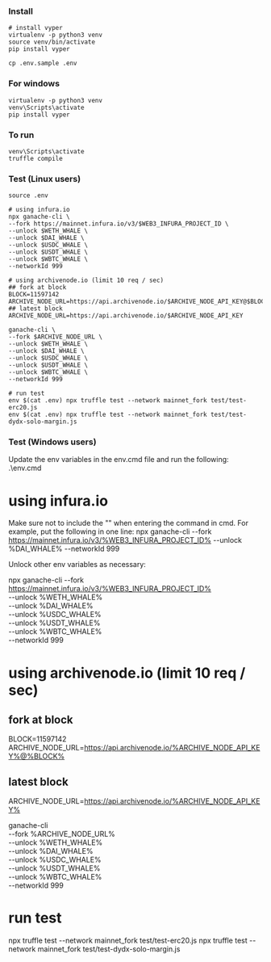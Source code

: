 ### Install

```shell
# install vyper
virtualenv -p python3 venv
source venv/bin/activate
pip install vyper

cp .env.sample .env
```

### For windows

```
virtualenv -p python3 venv
venv\Scripts\activate
pip install vyper

```

### To run

```
venv\Scripts\activate
truffle compile

```

### Test (Linux users)

```shell
source .env

# using infura.io
npx ganache-cli \
--fork https://mainnet.infura.io/v3/$WEB3_INFURA_PROJECT_ID \
--unlock $WETH_WHALE \
--unlock $DAI_WHALE \
--unlock $USDC_WHALE \
--unlock $USDT_WHALE \
--unlock $WBTC_WHALE \
--networkId 999

# using archivenode.io (limit 10 req / sec)
## fork at block
BLOCK=11597142
ARCHIVE_NODE_URL=https://api.archivenode.io/$ARCHIVE_NODE_API_KEY@$BLOCK
## latest block
ARCHIVE_NODE_URL=https://api.archivenode.io/$ARCHIVE_NODE_API_KEY

ganache-cli \
--fork $ARCHIVE_NODE_URL \
--unlock $WETH_WHALE \
--unlock $DAI_WHALE \
--unlock $USDC_WHALE \
--unlock $USDT_WHALE \
--unlock $WBTC_WHALE \
--networkId 999

# run test
env $(cat .env) npx truffle test --network mainnet_fork test/test-erc20.js
env $(cat .env) npx truffle test --network mainnet_fork test/test-dydx-solo-margin.js
```

### Test (Windows users)

Update the env variables in the env.cmd file and run the following:
.\env.cmd


# using infura.io
Make sure not to include the "\" when entering the command in cmd. For example, put the following in one line: 
npx ganache-cli --fork https://mainnet.infura.io/v3/%WEB3_INFURA_PROJECT_ID% --unlock %DAI_WHALE% --networkId 999

Unlock other env variables as necessary: 

npx ganache-cli --fork https://mainnet.infura.io/v3/%WEB3_INFURA_PROJECT_ID% \
--unlock %WETH_WHALE% \
--unlock %DAI_WHALE% \
--unlock %USDC_WHALE% \
--unlock %USDT_WHALE% \
--unlock %WBTC_WHALE% \
--networkId 999

# using archivenode.io (limit 10 req / sec)
## fork at block
BLOCK=11597142
ARCHIVE_NODE_URL=https://api.archivenode.io/%ARCHIVE_NODE_API_KEY%@%BLOCK%
## latest block
ARCHIVE_NODE_URL=https://api.archivenode.io/%ARCHIVE_NODE_API_KEY%

ganache-cli \
--fork %ARCHIVE_NODE_URL% \
--unlock %WETH_WHALE% \
--unlock %DAI_WHALE% \
--unlock %USDC_WHALE% \
--unlock %USDT_WHALE% \
--unlock %WBTC_WHALE% \
--networkId 999

# run test
npx truffle test --network mainnet_fork test/test-erc20.js
npx truffle test --network mainnet_fork test/test-dydx-solo-margin.js
```
